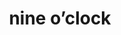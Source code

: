 ---
layout: smileys&emotion
title: nine o’clock
emoji: nine_oclock
permalink: 🕘.html
image: assets/img/3moji/nine_oclock.png
---